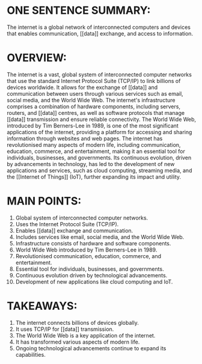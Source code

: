 # ONE SENTENCE SUMMARY:
The internet is a global network of interconnected computers and devices that enables communication, [[data]] exchange, and access to information.

# OVERVIEW:
The internet is a vast, global system of interconnected computer networks that use the standard Internet Protocol Suite (TCP/IP) to link billions of devices worldwide. It allows for the exchange of [[data]] and communication between users through various services such as email, social media, and the World Wide Web. The internet's infrastructure comprises a combination of hardware components, including servers, routers, and [[data]] centres, as well as software protocols that manage [[data]] transmission and ensure reliable connectivity. The World Wide Web, introduced by Tim Berners-Lee in 1989, is one of the most significant applications of the internet, providing a platform for accessing and sharing information through websites and web pages. The internet has revolutionised many aspects of modern life, including communication, education, commerce, and entertainment, making it an essential tool for individuals, businesses, and governments. Its continuous evolution, driven by advancements in technology, has led to the development of new applications and services, such as cloud computing, streaming media, and the [[Internet of Things]] (IoT), further expanding its impact and utility.

# MAIN POINTS:
1. Global system of interconnected computer networks.
2. Uses the Internet Protocol Suite (TCP/IP).
3. Enables [[data]] exchange and communication.
4. Includes services like email, social media, and the World Wide Web.
5. Infrastructure consists of hardware and software components.
6. World Wide Web introduced by Tim Berners-Lee in 1989.
7. Revolutionised communication, education, commerce, and entertainment.
8. Essential tool for individuals, businesses, and governments.
9. Continuous evolution driven by technological advancements.
10. Development of new applications like cloud computing and IoT.

# TAKEAWAYS:
1. The internet connects billions of devices globally.
2. It uses TCP/IP for [[data]] transmission.
3. The World Wide Web is a key application of the internet.
4. It has transformed various aspects of modern life.
5. Ongoing technological advancements continue to expand its capabilities.